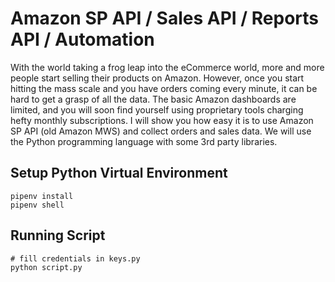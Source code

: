 # Amazon SP API / Sales API / Reports API / Automation
With the world taking a frog leap into the eCommerce world, more and more people start selling their products on Amazon. However, once you start hitting the mass scale and you have orders coming every minute, it can be hard to get a grasp of all the data. The basic Amazon dashboards are limited, and you will soon find yourself using proprietary tools charging hefty monthly subscriptions. I will show you how easy it is to use Amazon SP API (old Amazon MWS) and collect orders and sales data. We will use the Python programming language with some 3rd party libraries.


## Setup Python Virtual Environment
```buildoutcfg
pipenv install
pipenv shell
```
## Running Script

```buildoutcfg
# fill credentials in keys.py
python script.py
```

